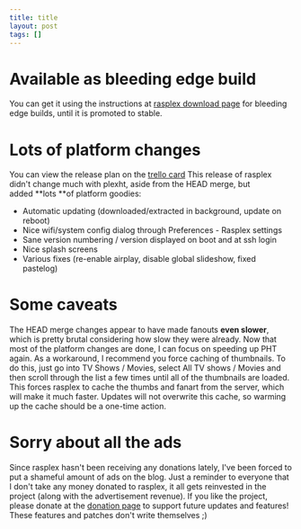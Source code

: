 ```yaml
---
title: title
layout: post
tags: []
---
```



Available as bleeding edge build
================================

You can get it using the instructions at [rasplex download page](http://blog.srvthe.net/get-rasplex "Get rasplex") for bleeding edge builds, until it is promoted to stable.

Lots of platform changes
========================

You can view the release plan on the [trello card](https://trello.com/c/yX9P2ubL "trello card") This release of rasplex didn't change much with plexht, aside from the HEAD merge, but added **lots **of platform goodies:

-   Automatic updating (downloaded/extracted in background, update on reboot)
-   Nice wifi/system config dialog through Preferences - Rasplex settings
-   Sane version numbering / version displayed on boot and at ssh login
-   Nice splash screens
-   Various fixes (re-enable airplay, disable global slideshow, fixed pastelog)

Some caveats
============

The HEAD merge changes appear to have made fanouts **even slower**, which is pretty brutal considering how slow they were already. Now that most of the platform changes are done, I can focus on speeding up PHT again. As a workaround, I recommend you force caching of thumbnails. To do this, just go into TV Shows / Movies, select All TV shows / Movies and then scroll through the list a few times until all of the thumbnails are loaded. This forces rasplex to cache the thumbs and fanart from the server, which will make it much faster. Updates will not overwrite this cache, so warming up the cache should be a one-time action.

Sorry about all the ads
=======================

Since rasplex hasn't been receiving any donations lately, I've been forced to put a shameful amount of ads on the blog. Just a reminder to everyone that I don't take any money donated to rasplex, it all gets reinvested in the project (along with the advertisement revenue). If you like the project, please donate at the [donation page](http://srvthe.net "donation") to support future updates and features! These features and patches don't write themselves ;)

